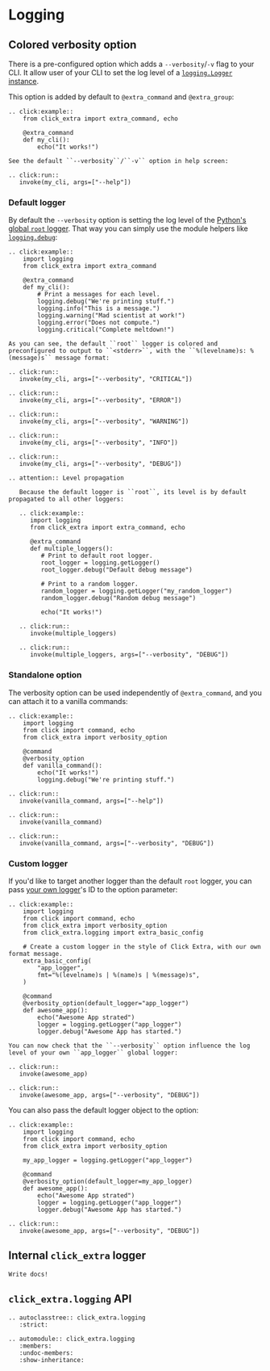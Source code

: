 # Logging

## Colored verbosity option

There is a pre-configured option which adds a `--verbosity`/`-v` flag to your CLI. It allow user of your CLI to set the log level of a [`logging.Logger` instance](https://docs.python.org/3/library/logging.html#logger-objects).

This option is added by default to `@extra_command` and `@extra_group`:

```{eval-rst}
.. click:example::
    from click_extra import extra_command, echo

    @extra_command
    def my_cli():
        echo("It works!")

See the default ``--verbosity``/``-v`` option in help screen:

.. click:run::
   invoke(my_cli, args=["--help"])
```

### Default logger

By default the `--verbosity` option is setting the log level of the [Python's global `root` logger](https://github.com/python/cpython/blob/a59dc1fb4324589427c5c84229eb2c0872f29ca0/Lib/logging/__init__.py#L1945). That way you can simply use the module helpers like [`logging.debug`](https://docs.python.org/3/library/logging.html?highlight=logging#logging.Logger.debug):

```{eval-rst}
.. click:example::
    import logging
    from click_extra import extra_command

    @extra_command
    def my_cli():
        # Print a messages for each level.
        logging.debug("We're printing stuff.")
        logging.info("This is a message.")
        logging.warning("Mad scientist at work!")
        logging.error("Does not compute.")
        logging.critical("Complete meltdown!")

As you can see, the default ``root`` logger is colored and preconfigured to output to ``<stderr>``, with the ``%(levelname)s: %(message)s`` message format:

.. click:run::
   invoke(my_cli, args=["--verbosity", "CRITICAL"])

.. click:run::
   invoke(my_cli, args=["--verbosity", "ERROR"])

.. click:run::
   invoke(my_cli, args=["--verbosity", "WARNING"])

.. click:run::
   invoke(my_cli, args=["--verbosity", "INFO"])

.. click:run::
   invoke(my_cli, args=["--verbosity", "DEBUG"])
```

```{eval-rst}
.. attention:: Level propagation

   Because the default logger is ``root``, its level is by default propagated to all other loggers:

   .. click:example::
      import logging
      from click_extra import extra_command, echo

      @extra_command
      def multiple_loggers():
         # Print to default root logger.
         root_logger = logging.getLogger()
         root_logger.debug("Default debug message")

         # Print to a random logger.
         random_logger = logging.getLogger("my_random_logger")
         random_logger.debug("Random debug message")

         echo("It works!")

   .. click:run::
      invoke(multiple_loggers)

   .. click:run::
      invoke(multiple_loggers, args=["--verbosity", "DEBUG"])
```

### Standalone option

The verbosity option can be used independently of `@extra_command`, and you can attach it to a vanilla commands:

```{eval-rst}
.. click:example::
    import logging
    from click import command, echo
    from click_extra import verbosity_option

    @command
    @verbosity_option
    def vanilla_command():
        echo("It works!")
        logging.debug("We're printing stuff.")

.. click:run::
   invoke(vanilla_command, args=["--help"])

.. click:run::
   invoke(vanilla_command)

.. click:run::
   invoke(vanilla_command, args=["--verbosity", "DEBUG"])
```

### Custom logger

If you'd like to target another logger than the default `root` logger, you can pass [your own logger](https://docs.python.org/3/library/logging.html?#logging.getLogger)'s ID to the option parameter:

```{eval-rst}
.. click:example::
    import logging
    from click import command, echo
    from click_extra import verbosity_option
    from click_extra.logging import extra_basic_config

    # Create a custom logger in the style of Click Extra, with our own format message.
    extra_basic_config(
        "app_logger",
        fmt="%(levelname)s | %(name)s | %(message)s",
    )

    @command
    @verbosity_option(default_logger="app_logger")
    def awesome_app():
        echo("Awesome App strated")
        logger = logging.getLogger("app_logger")
        logger.debug("Awesome App has started.")

You can now check that the ``--verbosity`` option influence the log level of your own ``app_logger`` global logger:

.. click:run::
   invoke(awesome_app)

.. click:run::
   invoke(awesome_app, args=["--verbosity", "DEBUG"])
```

You can also pass the default logger object to the option:

```{eval-rst}
.. click:example::
    import logging
    from click import command, echo
    from click_extra import verbosity_option

    my_app_logger = logging.getLogger("app_logger")

    @command
    @verbosity_option(default_logger=my_app_logger)
    def awesome_app():
        echo("Awesome App strated")
        logger = logging.getLogger("app_logger")
        logger.debug("Awesome App has started.")

.. click:run::
   invoke(awesome_app, args=["--verbosity", "DEBUG"])
```

## Internal `click_extra` logger

```{todo}
Write docs!
```

## `click_extra.logging` API

```{eval-rst}
.. autoclasstree:: click_extra.logging
   :strict:
```

```{eval-rst}
.. automodule:: click_extra.logging
   :members:
   :undoc-members:
   :show-inheritance:
```
